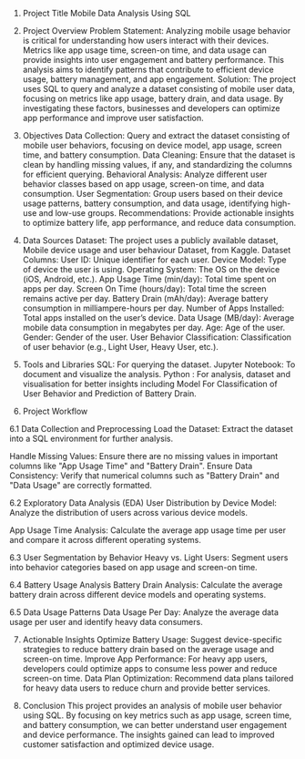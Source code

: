 1. Project Title
Mobile Data Analysis Using SQL

2. Project Overview
Problem Statement:
Analyzing mobile usage behavior is critical for understanding how users interact with their devices. Metrics like app usage time, screen-on time, and data usage can provide insights into user engagement and battery performance. This analysis aims to identify patterns that contribute to efficient device usage, battery management, and app engagement.
Solution:
The project uses SQL to query and analyze a dataset consisting of mobile user data, focusing on metrics like app usage, battery drain, and data usage. By investigating these factors, businesses and developers can optimize app performance and improve user satisfaction.

3. Objectives
Data Collection:
Query and extract the dataset consisting of mobile user behaviors, focusing on device model, app usage, screen time, and battery consumption.
Data Cleaning:
Ensure that the dataset is clean by handling missing values, if any, and standardizing the columns for efficient querying.
Behavioral Analysis:
Analyze different user behavior classes based on app usage, screen-on time, and data consumption.
User Segmentation:
Group users based on their device usage patterns, battery consumption, and data usage, identifying high-use and low-use groups.
Recommendations:
Provide actionable insights to optimize battery life, app performance, and reduce data consumption.

4. Data Sources
Dataset: The project uses a publicly available dataset, Mobile device usage and user behaviour Dataset, from Kaggle. 
Dataset Columns:
User ID: Unique identifier for each user.
Device Model: Type of device the user is using.
Operating System: The OS on the device (iOS, Android, etc.).
App Usage Time (min/day): Total time spent on apps per day.
Screen On Time (hours/day): Total time the screen remains active per day.
Battery Drain (mAh/day): Average battery consumption in milliampere-hours per day.
Number of Apps Installed: Total apps installed on the user’s device.
Data Usage (MB/day): Average mobile data consumption in megabytes per day.
Age: Age of the user.
Gender: Gender of the user.
User Behavior Classification: Classification of user behavior (e.g., Light User, Heavy User, etc.).

5. Tools and Libraries
SQL: For querying the dataset.
Jupyter Notebook: To document and visualize the analysis.
Python : For analysis, dataset and visualisation for better insights including Model For Classification of User Behavior and Prediction of Battery Drain.

6. Project Workflow

6.1 Data Collection and Preprocessing
Load the Dataset:
Extract the dataset into a SQL environment for further analysis.


Handle Missing Values:
Ensure there are no missing values in important columns like "App Usage Time" and "Battery Drain".
Ensure Data Consistency:
Verify that numerical columns such as "Battery Drain" and "Data Usage" are correctly formatted.


6.2 Exploratory Data Analysis (EDA)
User Distribution by Device Model:
Analyze the distribution of users across various device models.



App Usage Time Analysis:
Calculate the average app usage time per user and compare it across different operating systems.


6.3 User Segmentation by Behavior
Heavy vs. Light Users:
Segment users into behavior categories based on app usage and screen-on time.




6.4 Battery Usage Analysis
Battery Drain Analysis:
Calculate the average battery drain across different device models and operating systems.



6.5 Data Usage Patterns
Data Usage Per Day:
Analyze the average data usage per user and identify heavy data consumers.


7. Actionable Insights
Optimize Battery Usage:
Suggest device-specific strategies to reduce battery drain based on the average usage and screen-on time.
Improve App Performance:
For heavy app users, developers could optimize apps to consume less power and reduce screen-on time.
Data Plan Optimization:
Recommend data plans tailored for heavy data users to reduce churn and provide better services.

8. Conclusion
This project provides an analysis of mobile user behavior using SQL. By focusing on key metrics such as app usage, screen time, and battery consumption, we can better understand user engagement and device performance. The insights gained can lead to improved customer satisfaction and optimized device usage.

